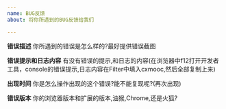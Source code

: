 ```yaml
---
name: BUG反馈
about: 将你所遇到的BUG反馈给我们

---
```


**错误描述**
你所遇到的错误是怎么样的?最好提供错误截图

**错误提示和日志内容**
有没有错误的提示,和日志的内容(在浏览器中f12打开开发者工具，console的错误提示,日志内容在Filter中填入cxmooc,然后全部复制上来)

**出现时间**
你是怎么操作出现的这个错误?能不能复现呢?(再次出现)

**错误版本**
你的浏览器版本和扩展的版本,油猴,Chrome,还是火狐?
